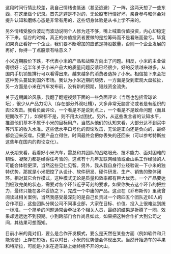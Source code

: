 这段时间行情比较差，我自己情绪也低迷（甚至逃避）了一阵，这两天想了一些东西，在这里做个记录。首先逃避是不对的，无论股市行情好坏，亲身参与和体会对提升认知和磨练心态是非常有用的，这些切身体验是从书上学不来的。

另外情绪受股价波动而波动说明个人修为还不够，嘴上喊着价值投资，内心却稳定不下来。低谷的时候，真正的价值投资者要做的是捡筹码而不是看账面盈亏。毕竟如果真正看好一个企业，我们要不断增加的应该是持股数量，否则一个企业发展的再好，你持一丁点股票有啥意义？

小米近期股价下跌，不代表小米的产品和战略方向出了问题。相反，小米的主业做得很好：近半年关于小米产品大的质量问题反馈已经很少，好的反馈越来越多。从国内手机销售排行可以看得出来，越来越多的消费者选择了小米。相信接下来会把这种势头蔓延到国外市场。我认为小米近期的颓势，一方面是受到宏观大盘拉扯，另一方面是小米在汽车发布前，没有新的预期，短线资金流失。

关于近期舆论风暴，我翻了翻短视频下面的一些负面评论（当然也包括雪球论坛），很少从产品力切入（存在部分外观吐槽），大多非常无脑言论或者是有组织的舆论攻击。我看负面评论，一个看是不是说到点上，一个看是不是致命问题（而且短期改不了），如果都不是，则不用太过困扰。另外，从这些发言者的认知水平，推测他们基本不属于小米的目标用户，当然从他们的认知来看，大部分达不到买中等汽车的收入水准。这些低水平口号化的舆论攻击，无论是正向还是负向的，最终都会迎来反噬。只要产品立得住，时间最终会把你丢失的还回来（可以参考特斯拉这些年在国内的舆论变化）。

从长期来看，我看好小米汽车，雷总和其团队的战略眼光、技术能力、面对困难的韧性、凝聚力都是经得住考验的。这点有十几年互联网经验或金山系工作经验的人可能会体验更深，当然这些见仁见智。另外，我从我自身行业经验说一下小米的独特优势，那就是小米把控了从设计、软件研发、硬件研发、生产、销售的整体闭环。相对其它合作模式，这种模式无论是质量和效率都有巨大优势。一个产品要达到极致完美的状态，需要对各个环节近乎苛刻的要求，如果你失去这个环节的把控力，最终只能在各种妥协之下，完成一个中庸的产品。这点在《乔布斯传》里我曾阅读过相关案例，当然我感受最深刻的是自己负责过一个跨四五个团队近80人的合作项目，这些团队分属公司不同事业部，大家在目标、价值、投入上很难达到统一标准，一个简单的问题通常会牵扯多个相关人员，最终的结果是折腾了一圈，效果却远远达不到预期。小到跨部门合作尚且如此，如果把这种合作扩大到公司之间，其结果可想而知。

目前小米的竟对们，要么是合作开发模式，要么是天然在某些方面（例如软件和只能驾驶）上存在短板，假以时日，小米的优势便会体现出来。当然开始造车的苹果和特斯拉，可能是小米在造车路上始终绕不开的大山。